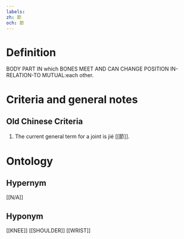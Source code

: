 ```yaml
---
labels: 
zh: 節
och: 節
---
```


# Definition
BODY PART IN which BONES MEET AND CAN CHANGE POSITION IN-RELATION-TO MUTUAL:each other.
# Criteria and general notes
## Old Chinese Criteria
1. The current general term for a joint is jié [[節]].
# Ontology

## Hypernym
[[N/A]]
## Hyponym
[[KNEE]]
[[SHOULDER]]
[[WRIST]]